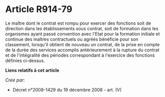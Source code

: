 # Article R914-79

Le maître dont le contrat est rompu pour exercer des fonctions soit de direction  dans les établissements sous contrat, soit
de formation dans les organismes  ayant passé convention avec l'Etat pour la formation initiale et continue des  maîtres
contractuels ou agréés bénéficie pour son classement, lorsqu'il obtient  de nouveau un contrat, de la prise en compte de la
durée des services accomplis  antérieurement à la rupture du contrat et de l'intégralité des périodes  correspondant à
l'exercice des fonctions définies ci-dessus.

**Liens relatifs à cet article**

_Créé par_:

  - Décret n°2008-1429 du 19 décembre 2008 - art. (V)
